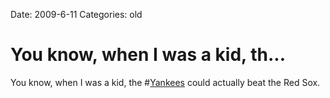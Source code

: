 Date: 2009-6-11
Categories: old

# You know, when I was a kid, th...

You know, when I was a kid, the #<a href="http://search.twitter.com/search?q=%23Yankees">Yankees</a> could actually beat the Red Sox.
